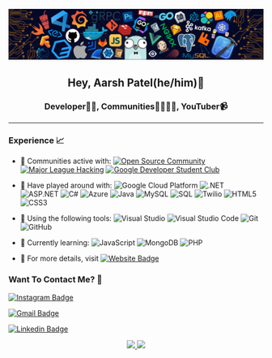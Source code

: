 <p align="center">
    <img src="12.png" width="1000">
</p>
<h2 align="center"> Hey, Aarsh Patel(he/him)👋 </h2>
<h3 align="center"> Developer👨‍💻, Communities👨‍👩‍👧‍👦, YouTuber📹 </h3>

---

### Experience 📈

- 🙌 Communities active with: [![Open Source Community](https://img.shields.io/badge/-Open_Source_Community_-blue?style=plastic&logo=microsoft&link=https://studentambassadors.microsoft.com/en-US/profile/3686)](https://studentambassadors.microsoft.com/en-US/profile/3686) [![Major League Hacking](http://img.shields.io/badge/-Major_League_Hacking-white?style=plastic&logo=major-league-hacking&logoColor=265A8F&link=https://mlh.io/)](https://mlh.io/) [![Google Developer Student Club](https://img.shields.io/badge/-Google_Developer_Student_Club:VIT,_Amravati-red?style=plastic&logo=google&logoColor=white&link=https://bit.ly/dsc-amity-discord)](https://bit.ly/dsc-amity-discord) 

- 🔭 Have played around with: ![Google Cloud Platform](https://img.shields.io/badge/-Xamarin.Forms-blue?style=plastic&logo=xamarin&logoColor=white) ![.NET](http://img.shields.io/badge/-.NET_Core-purple?style=plastic&logo=.Net&logoColor=white) ![ASP.NET](https://img.shields.io/badge/-ASP.NET-blue?style=plastic&amp;logo=.Net&amp;logoColor=white) ![C#](http://img.shields.io/badge/-C%23-orange?style=plastic&logo=c-sharp&logoColor=white) ![Azure](https://img.shields.io/badge/-Microsoft_Azure-azure?style=plastic&logo=microsoft-azure&logoColor=blue) ![Java](https://img.shields.io/badge/-Java-red?style=plastic&logo=java&logoColor=white) ![MySQL](https://img.shields.io/badge/-MySQL-yellow?style=plastic&amp;logo=mysql&amp;logoColor=white) ![SQL](https://img.shields.io/badge/-SQL-green?style=plastic&logo=Microsoft-SQL-Server) ![Twilio](https://img.shields.io/badge/-Twilio-navy?style=plastic&logo=twilio) ![HTML5](https://img.shields.io/badge/-HTML5-E34F26?style=plastic&logo=html5&logoColor=white) ![CSS3](https://img.shields.io/badge/-CSS3-1572B6?style=plastic&logo=css3) 

- 🔧 Using the following tools: ![Visual Studio](https://img.shields.io/badge/-Visual_Studio-violet?style=plastic&logo=visual-studio) ![Visual Studio Code](https://img.shields.io/badge/-VS_Code-blue?style=plastic&logo=visual-studio-code) ![Git](https://img.shields.io/badge/-Git-orange?style=plastic&logo=git&logoColor=white) ![GitHub](https://img.shields.io/badge/-GitHub-purple?style=plastic&logo=github)

- 🌱 Currently learning:  ![JavaScript](https://img.shields.io/badge/-JavaScript-purple?style=plastic&logo=javascript) ![MongoDB](https://img.shields.io/badge/-MongoDB-white?style=plastic&logo=mongodb) ![PHP](https://img.shields.io/badge/-PHP-black?style=plastic&amp;logo=php&amp;logoColor=white)

- 📜 For more details, visit [![Website Badge](https://img.shields.io/badge/-My_Website-blue?style=plastic&logo=Website&logoColor=white)](file:///D:/Express%20js/myapp/public/index.html)

### Want To Contact Me? 📱


[![Instagram Badge](https://img.shields.io/badge/-excellence_exploring-purple?style=plastic&logo=instagram&logoColor=white&link=https://www.instagram.com/__mayank28/)](https://www.instagram.com/__mayank28/)

[![Gmail Badge](https://img.shields.io/badge/patelaarsh3011@gmail.com-white?style=plastic&logo=Gmail&logoColor=&link=mailto:shreeagrawal2002@gmail.com)](mailto:shreeagrawal2002@gmail.com)

[![Linkedin Badge](https://img.shields.io/badge/-AarshPatel-blue?style=plastic&logo=Linkedin&logoColor=white&link=https://www.linkedin.com/in/aarshpatel30/)](https://www.linkedin.com/in/aarshpatel30/)

<p align="center">
<a href="https://github.com/Aarsh30">
  <img height="180em" src="https://github-readme-stats.vercel.app/api?username=Aarsh30&show_icons=true&theme=algolia&include_all_commits=true&count_private=true"/>
  <img height="180em" src="https://github-readme-stats.vercel.app/api/top-langs/?username=Aarsh30&theme=algolia"/>
</a>
</p>
